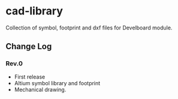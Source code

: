 # cad-library
Collection of symbol, footprint and dxf files for Develboard module.


## Change Log

### Rev.0
 - First release
 - Altium symbol library and footprint
 - Mechanical drawing.
